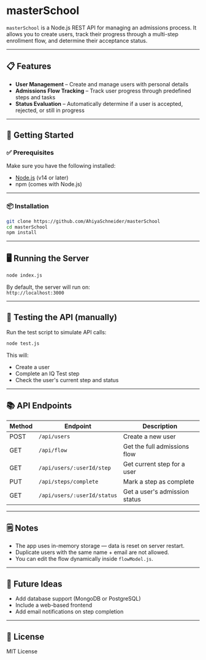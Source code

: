 # masterSchool

`masterSchool` is a Node.js REST API for managing an admissions process. It allows you to create users, track their progress through a multi-step enrollment flow, and determine their acceptance status.

---

## 📋 Features

- **User Management** – Create and manage users with personal details  
- **Admissions Flow Tracking** – Track user progress through predefined steps and tasks  
- **Status Evaluation** – Automatically determine if a user is accepted, rejected, or still in progress

---

## 🚀 Getting Started

### ✅ Prerequisites

Make sure you have the following installed:

- [Node.js](https://nodejs.org/) (v14 or later)
- npm (comes with Node.js)

---

### 📦 Installation

```bash
git clone https://github.com/AhiyaSchneider/masterSchool
cd masterSchool
npm install
```

---

## 🖥️ Running the Server

```bash
node index.js
```

By default, the server will run on:  
`http://localhost:3000`

---

## 🧪 Testing the API (manually)

Run the test script to simulate API calls:

```bash
node test.js
```

This will:
- Create a user
- Complete an IQ Test step
- Check the user's current step and status

---

## 📚 API Endpoints

| Method | Endpoint                       | Description                       |
|--------|--------------------------------|-----------------------------------|
| POST   | `/api/users`                   | Create a new user                 |
| GET    | `/api/flow`                    | Get the full admissions flow      |
| GET    | `/api/users/:userId/step`      | Get current step for a user       |
| PUT    | `/api/steps/complete`          | Mark a step as complete           |
| GET    | `/api/users/:userId/status`    | Get a user's admission status     |

---

## 🗒️ Notes

- The app uses in-memory storage — data is reset on server restart.  
- Duplicate users with the same name + email are not allowed.  
- You can edit the flow dynamically inside `flowModel.js`.

---

## 🧠 Future Ideas

- Add database support (MongoDB or PostgreSQL)  
- Include a web-based frontend  
- Add email notifications on step completion

---

## 📄 License

MIT License
